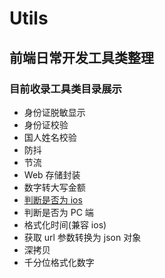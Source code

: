 # Utils

## 前端日常开发工具类整理

### 目前收录工具类目录展示

- 身份证脱敏显示
- 身份证校验
- 国人姓名校验
- 防抖
- 节流
- Web 存储封装
- 数字转大写金额
- [判断是否为 ios](https://github.com/RangiLyu/nanodet)
- 判断是否为 PC 端
- 格式化时间(兼容 ios)
- 获取 url 参数转换为 json 对象
- 深拷贝
- 千分位格式化数字
